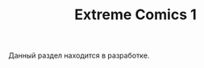 ﻿---
layout: post-ea

title: Extreme Comics 1
meta: Extreme Comics 1
order: 1

category: comics

lang: fr
ref: first_comics
---

Данный раздел находится в разработке.

